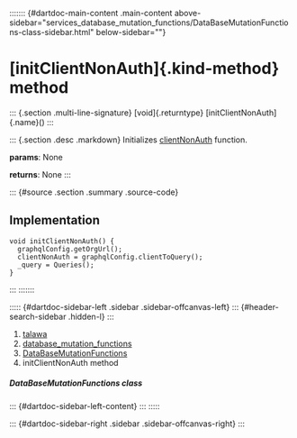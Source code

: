 ::::::: {#dartdoc-main-content .main-content above-sidebar="services_database_mutation_functions/DataBaseMutationFunctions-class-sidebar.html" below-sidebar=""}
<div>

# [initClientNonAuth]{.kind-method} method

</div>

::: {.section .multi-line-signature}
[void]{.returntype} [initClientNonAuth]{.name}()
:::

::: {.section .desc .markdown}
Initializes
[clientNonAuth](../../services_database_mutation_functions/DataBaseMutationFunctions/clientNonAuth.html)
function.

**params**: None

**returns**: None
:::

::: {#source .section .summary .source-code}
## Implementation

``` language-dart
void initClientNonAuth() {
  graphqlConfig.getOrgUrl();
  clientNonAuth = graphqlConfig.clientToQuery();
  _query = Queries();
}
```
:::
:::::::

::::: {#dartdoc-sidebar-left .sidebar .sidebar-offcanvas-left}
::: {#header-search-sidebar .hidden-l}
:::

1.  [talawa](../../index.html)
2.  [database_mutation_functions](../../services_database_mutation_functions/)
3.  [DataBaseMutationFunctions](../../services_database_mutation_functions/DataBaseMutationFunctions-class.html)
4.  initClientNonAuth method

##### DataBaseMutationFunctions class

::: {#dartdoc-sidebar-left-content}
:::
:::::

::: {#dartdoc-sidebar-right .sidebar .sidebar-offcanvas-right}
:::
